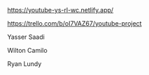 https://youtube-ys-rl-wc.netlify.app/

https://trello.com/b/oI7VAZ67/youtube-project

Yasser Saadi

Wilton Camilo

Ryan Lundy
